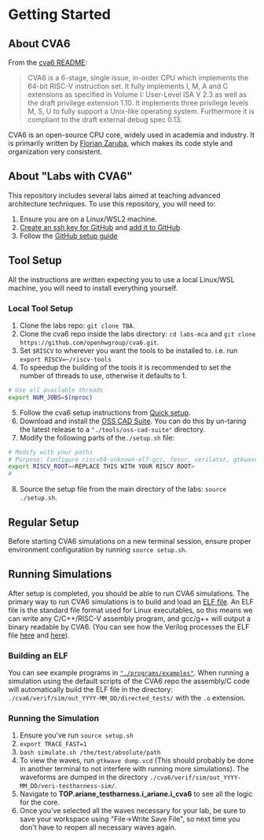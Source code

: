 
# Getting Started

## About CVA6

From the [cva6 README](https://github.com/openhwgroup/cva6/tree/b44a696bbead23dafb068037eff00a90689d4faf#readme):

> CVA6 is a 6-stage, single issue, in-order CPU which implements the 64-bit RISC-V instruction set. It fully implements I, M, A and C extensions as specified in Volume I: User-Level ISA V 2.3 as well as the draft privilege extension 1.10. It implements three privilege levels M, S, U to fully support a Unix-like operating system. Furthermore it is compliant to the draft external debug spec 0.13.

CVA6 is an open-source CPU core, widely used in academia and industry. It is primarily written by [Florian Zaruba](https://github.com/zarubaf), which makes its code style and organization very consistent.

## About "Labs with CVA6"

This repository includes several labs aimed at teaching advanced architecture techniques. To use this repository, you will need to:

1. Ensure you are on a Linux/WSL2 machine.
2. [Create an ssh key for GitHub](https://docs.github.com/en/authentication/connecting-to-github-with-ssh/generating-a-new-ssh-key-and-adding-it-to-the-ssh-agent?platform=linux) and [add it to GitHub](https://docs.github.com/en/authentication/connecting-to-github-with-ssh/adding-a-new-ssh-key-to-your-github-account?platform=linux).
3. Follow the [GitHub setup guide](./your-own-repo.md)

## Tool Setup

All the instructions are written expecting you to use a local Linux/WSL machine, you will need to install everything yourself.

### Local Tool Setup
1. Clone the labs repo: `git clone TBA`.
2. Clone the cva6 repo inside the labs directory: `cd labs-mca` and `git clone https://github.com/openhwgroup/cva6.git`.
3. Set `$RISCV` to wherever you want the tools to be installed to. i.e. run `export RISCV=~/riscv-tools`
4. To speedup the building of the tools it is recommended to set the number of threads to use, otherwise it defaults to 1.
```sh
# Use all available threads
export NUM_JOBS=$(nproc)
```
5. Follow the cva6 setup instructions from [Quick setup](./labs/guides/quick-setup-cva6.md).
6. Download and install the [OSS CAD Suite](https://github.com/YosysHQ/oss-cad-suite-build). You can do this by un-taring the latest release to a `"./tools/oss-cad-suite"` directory.
7. Modify the following parts of the`./setup.sh` file: 

```bash
# Modify with your paths
# Purpose: Configure riscv64-unknown-elf-gcc, fesvr, verilator, gtkwave, pip user
export RISCV_ROOT=<REPLACE THIS WITH YOUR RISCV ROOT>
#
```

8. Source the setup file from the main directory of the labs: `source ./setup.sh`.

## Regular Setup

Before starting CVA6 simulations on a new terminal session, ensure proper environment configuration by running `source setup.sh`.

## Running Simulations

After setup is completed, you should be able to run CVA6 simulations. The primary way to run CVA6 simulations is to build and load an [ELF file](https://en.wikipedia.org/wiki/Executable_and_Linkable_Format). An ELF file is the standard file format used for Linux executables, so this means we can write any C/C++/RISC-V assembly program, and gcc/g++ will output a binary readable by CVA6. (You can see how the Verilog processes the ELF file [here](https://github.com/openhwgroup/cva6/blob/b44a696bbead23dafb068037eff00a90689d4faf/corev_apu/tb/ariane_tb.sv#L132-L152) and [here](https://github.com/openhwgroup/cva6/blob/b44a696bbead23dafb068037eff00a90689d4faf/corev_apu/tb/dpi/elfloader.cc)).

### Building an ELF

You can see example programs in [`"./programs/examples"`](./programs/examples). When running a simulation using the default scripts of the CVA6 repo the assembly/C code will automatically build the ELF file in the directory: `./cva6/verif/sim/out_YYYY-MM_DD/directed_tests/` with the `.o` extension.

### Running the Simulation

1. Ensure you've run `source setup.sh`
2. `export TRACE_FAST=1`
3. `bash simulate.sh /the/test/absolute/path`
4. To view the waves, run `gtkwave dump.vcd` (This should probably be done in another terminal to not interfere with running more simulations). The waveforms are dumped in the directory `./cva6/verif/sim/out_YYYY-MM_DD/veri-testharness-sim/`.
5. Navigate to **TOP.ariane_testharness.i_ariane.i_cva6** to see all the logic for the core.
6. Once you've selected all the waves necessary for your lab, be sure to save your workspace using "File->Write Save File", so next time you don't have to reopen all necessary waves again.
